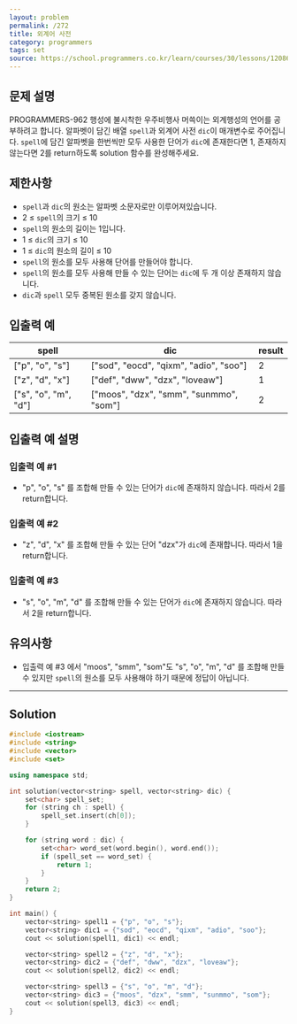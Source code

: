 ```yaml
---
layout: problem
permalink: /272
title: 외계어 사전
category: programmers
tags: set
source: https://school.programmers.co.kr/learn/courses/30/lessons/120869
---
```


## 문제 설명

PROGRAMMERS-962 행성에 불시착한 우주비행사 머쓱이는 외계행성의 언어를 공부하려고 합니다. 알파벳이 담긴 배열 `spell`과 외계어 사전 `dic`이 매개변수로 주어집니다. `spell`에 담긴 알파벳을 한번씩만 모두 사용한 단어가 `dic`에 존재한다면 1, 존재하지 않는다면 2를 return하도록 solution 함수를 완성해주세요.

## 제한사항

- `spell`과 `dic`의 원소는 알파벳 소문자로만 이루어져있습니다.
- 2 ≤ `spell`의 크기 ≤ 10
- `spell`의 원소의 길이는 1입니다.
- 1 ≤ `dic`의 크기 ≤ 10
- 1 ≤ `dic`의 원소의 길이 ≤ 10
- `spell`의 원소를 모두 사용해 단어를 만들어야 합니다.
- `spell`의 원소를 모두 사용해 만들 수 있는 단어는 `dic`에 두 개 이상 존재하지 않습니다.
- `dic`과 `spell` 모두 중복된 원소를 갖지 않습니다.

## 입출력 예

| spell | dic | result |
| --- | --- | --- |
| ["p", "o", "s"] | ["sod", "eocd", "qixm", "adio", "soo"] | 2 |
| ["z", "d", "x"] | ["def", "dww", "dzx", "loveaw"] | 1 |
| ["s", "o", "m", "d"] | ["moos", "dzx", "smm", "sunmmo", "som"] | 2 |

## 입출력 예 설명

### 입출력 예 #1

- "p", "o", "s" 를 조합해 만들 수 있는 단어가 `dic`에 존재하지 않습니다. 따라서 2를 return합니다.

### 입출력 예 #2

- "z", "d", "x" 를 조합해 만들 수 있는 단어 "dzx"가 `dic`에 존재합니다. 따라서 1을 return합니다.

### 입출력 예 #3

- "s", "o", "m", "d" 를 조합해 만들 수 있는 단어가 `dic`에 존재하지 않습니다. 따라서 2을 return합니다.

## 유의사항

- 입출력 예 #3 에서 "moos", "smm", "som"도 "s", "o", "m", "d" 를 조합해 만들 수 있지만 `spell`의 원소를 모두 사용해야 하기 때문에 정답이 아닙니다.

---

## Solution

```cpp
#include <iostream>
#include <string>
#include <vector>
#include <set>

using namespace std;

int solution(vector<string> spell, vector<string> dic) {
    set<char> spell_set;
    for (string ch : spell) {
        spell_set.insert(ch[0]);
    }

    for (string word : dic) {
        set<char> word_set(word.begin(), word.end());
        if (spell_set == word_set) {
            return 1;
        }
    }
    return 2;
}

int main() {
    vector<string> spell1 = {"p", "o", "s"};
    vector<string> dic1 = {"sod", "eocd", "qixm", "adio", "soo"};
    cout << solution(spell1, dic1) << endl;

    vector<string> spell2 = {"z", "d", "x"};
    vector<string> dic2 = {"def", "dww", "dzx", "loveaw"};
    cout << solution(spell2, dic2) << endl;

    vector<string> spell3 = {"s", "o", "m", "d"};
    vector<string> dic3 = {"moos", "dzx", "smm", "sunmmo", "som"};
    cout << solution(spell3, dic3) << endl;
}
```
